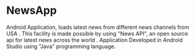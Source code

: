 # NewsApp
Android Application, loads latest news from different news channels from USA . This facility is made possible by using "News API", an open source api for latest news across the world .
Application Developed in Android Studio using "Java" programming language.
